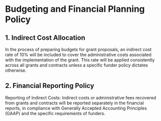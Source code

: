 # Budgeting and Financial Planning Policy

## 1. Indirect Cost Allocation
In the process of preparing budgets for grant proposals, an indirect cost rate of 10% will be included to cover the administrative costs associated with the implementation of the grant. This rate will be applied consistently across all grants and contracts unless a specific funder policy dictates otherwise.

## 2. Financial Reporting Policy

Reporting of Indirect Costs: Indirect costs or administrative fees recovered from grants and contracts will be reported separately in the financial reports, in compliance with Generally Accepted Accounting Principles (GAAP) and the specific requirements of funders.
